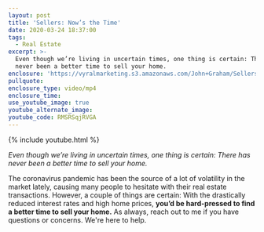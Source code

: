 ```yaml
---
layout: post
title: 'Sellers: Now’s the Time'
date: 2020-03-24 18:37:00
tags:
  - Real Estate
excerpt: >-
  Even though we’re living in uncertain times, one thing is certain: There has
  never been a better time to sell your home.
enclosure: 'https://vyralmarketing.s3.amazonaws.com/John+Graham/Sellers-+Nows+the+Time.mp4'
pullquote:
enclosure_type: video/mp4
enclosure_time:
use_youtube_image: true
youtube_alternate_image:
youtube_code: RMSRSqjRVGA
---
```


{% include youtube.html %}

*Even though we’re living in uncertain times, one thing is certain: There has never been a better time to sell your home.*

The coronavirus pandemic has been the source of a lot of volatility in the market lately, causing many people to hesitate with their real estate transactions. However, a couple of things are certain: With the drastically reduced interest rates and high home prices, **you’d be hard-pressed to find a better time to sell your home.** As always, reach out to me if you have questions or concerns. We're here to help.